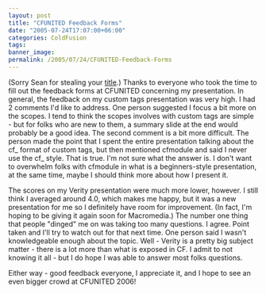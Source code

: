 ```yaml
---
layout: post
title: "CFUNITED Feedback Forms"
date: "2005-07-24T17:07:00+06:00"
categories: ColdFusion 
tags: 
banner_image: 
permalink: /2005/07/24/CFUNITED-Feedback-Forms
---
```


(Sorry Sean for stealing your <a href="http://corfield.org/blog/index.cfm?mode=entry&entry=44F91507-9B10-6B92-193FC6BB66ABDBA8">title</a>.) Thanks to everyone who took the time to fill out the feedback forms at CFUNITED concerning my presentation. In general, the feedback on my custom tags presentation was very high. I had 2 comments I'd like to address. One person suggested I focus a bit more on the scopes. I tend to think the scopes involves with custom tags are simple - but for folks who are new to them, a summary slide at the end would probably be a good idea. The second comment is a bit more difficult. The person made the point that I spent the entire presentation talking about the cf_ format of custom tags, but then mentioned cfmodule and said I never use the cf_ style. That is true. I'm not sure what the answer is. I don't want to overwhelm folks with cfmodule in what is a beginners-style presentation, at the same time, maybe I should think more about how I present it. 

The scores on my Verity presentation were much more lower, however. I still think I averaged around 4.0, which makes me happy, but it was a new presentation for me so I definitely have room for improvement. (In fact, I'm hoping to be giving it again soon for Macromedia.) The number one thing that people "dinged" me on was taking too many questions. I agree. Point taken and I'll try to watch out for that next time. One person said I wasn't knowledgeable enough about the topic. Well - Verity is a pretty big subject matter - there is a lot more than what is exposed in CF. I admit to not knowing it all - but I do hope I was able to answer most folks questions.

Either way - good feedback everyone, I appreciate it, and I hope to see an even bigger crowd at CFUNITED 2006!
